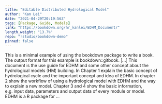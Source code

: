 ```yaml
---
title: "Editable Distributed Hydrological Model"
author: "Kan Lei"
date: "2021-04-29T20:19:56Z"
tags: [Package, Guide, Models]
link: "https://bookdown.org/hr_kanlei/EDHM_Document/"
length_weight: "13.7%"
repo: "rstudio/bookdown-demo"
pinned: false
---
```


This is a minimal example of using the bookdown package to write a book. The output format for this example is bookdown::gitbook. [...] This document is the use guide for EDHM and some other concept about the hydrological models (HM) building. In Chapter 1 explain the basic concept of hydrological cycle and the important concept and idea of EDHM. In chapter 2 show the workflow of using a hydrological model with EDHM and the way to explain a new model. Chapter 3 and 4 show the basic information, e.g. input data, parameters and output data of every module or model. EDHM is a R package for ...
